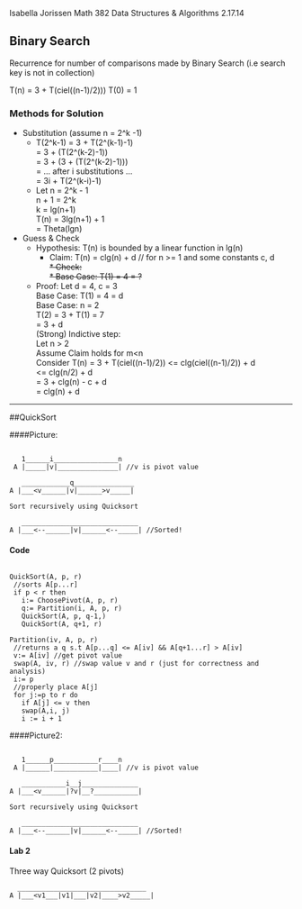 Isabella Jorissen
Math 382 
Data Structures & Algorithms
2.17.14


## Binary Search

Recurrence for number of comparisons made by Binary Search
(i.e search key is not in collection)

T(n) = 3 + T(ciel((n-1)/2)))
T(0) = 1

### Methods for Solution
* Substitution (assume n = 2^k -1)  
  * T(2^k-1) = 3 + T(2^(k-1)-1)  
  			 = 3 + (T(2^(k-2)-1))  
  			 = 3 + (3 + (T(2^(k-2)-1)))  
  			 = ... after i substitutions ...  
  			 = 3i + T(2^(k-i)-1)  
  * Let n = 2^k - 1  
     n + 1 = 2^k    
     k = lg(n+1)    
     T(n) = 3lg(n+1) + 1  
          = Theta(lgn)  
* Guess & Check  
  * Hypothesis: T(n) is bounded by a linear function in lg(n)  
    * Claim: T(n) = clg(n) + d  // for n >= 1 and some constants c, d  
  ~~* Check:~~  
    ~~* Base Case: T(1) = 4 = ?~~  
  * Proof: Let d = 4, c = 3  
    Base Case: T(1) = 4 = d   
    Base Case: n = 2  
      T(2) = 3 + T(1) = 7  
                      = 3 + d  
    (Strong) Indictive step:   
      Let n > 2  
      Assume Claim holds for m<n  
      Consider T(n) = 3 + T(ciel((n-1)/2)) <= clg(ciel((n-1)/2)) + d  
      				    				   <= clg(n/2) + d  
      				    					= 3 + clg(n) - c + d  
      				    					= clg(n) + d  
 ---

 ##QuickSort

 ####Picture: 

 ```

    1______i________________n
  A |_____|v|_______________| //v is pivot value

    ____________q_______________
 A |___<v______|v|______>v_____|

 Sort recursively using Quicksort

    _____________________________
 A |___<--______|v|______<--_____| //Sorted!

 ```

 #### Code

 ```

 QuickSort(A, p, r)
  //sorts A[p...r]
  if p < r then
    i:= ChoosePivot(A, p, r)
    q:= Partition(i, A, p, r)
    QuickSort(A, p, q-1,)
    QuickSort(A, q+1, r)

Partition(iv, A, p, r)
  //returns a q s.t A[p...q] <= A[iv] && A[q+1...r] > A[iv]
  v:= A[iv] //get pivot value
  swap(A, iv, r) //swap value v and r (just for correctness and analysis)
  i:= p
  //properly place A[j]
  for j:=p to r do 
    if A[j] <= v then
    swap(A,i, j)
    i := i + 1

 ```

 ####Picture2:


 ```

    1______p___________r____n
  A |______|___________|____| //v is pivot value

    ___________i__j______________
 A |___<v______|?v|__?___________|

 Sort recursively using Quicksort

    _____________________________
 A |___<--______|v|______<--_____| //Sorted!

 ```


  #### Lab 2
  Three way Quicksort (2 pivots)

  ``` 
    ________________________________
 A |___<v1___|v1|___|v2|____>v2_____| 
 
 ```








